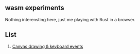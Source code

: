 wasm experiments
---

Nothing interensting here, just me playing with Rust in a browser.

## List

  1. [Canvas drawing & keyboard events](https://github.com/michalbe/wasm-game/tree/master/1-simple-rectangle)
